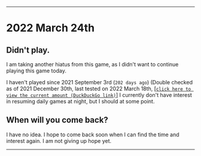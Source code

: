   
***

# 2022 March 24th

## Didn't play.

I am taking another hiatus from this game, as I didn't want to continue playing this game today.

I haven't played since 2021 September 3rd (`202 days ago`) (Double checked as of 2021 December 30th, last tested on 2022 March 18th, [[`click here to view the current amount (DuckDuckGo link)`]](https://duckduckgo.com/?q=Days+since+September+3rd+2021&t=ffab&ia=answer) I currently don't have interest in resuming daily games at night, but I should at some point.

## When will you come back?

I have no idea. I hope to come back soon when I can find the time and interest again. I am not giving up hope yet.

***
